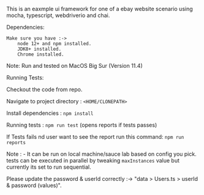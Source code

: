 This is an eaxmple ui framework for one of a ebay website scenario using mocha, typescript, webdriverio and chai.

Dependencies:

    Make sure you have :->
        node 12+ and npm installed. 
        JDK8+ installed.
        Chrome installed.

Note: 
Run and tested on MacOS Big Sur (Version 11.4)

Running Tests:

Checkout the code from repo.

Navigate to project directory : `<HOME/CLONEPATH>`

Install dependencies : `npm install`

Running tests : `npm run test` (opens reports if tests passes)


If Tests fails nd user want to see the report run this command: `npm run reports`


Note : - 
It can be run on local machine/sauce lab based on config you pick.
tests can be executed in parallel by tweaking `maxInstances` value but currently its set to run sequential.

Please update the password & userId correctly :->  "data > Users.ts > userId & password (values)".

